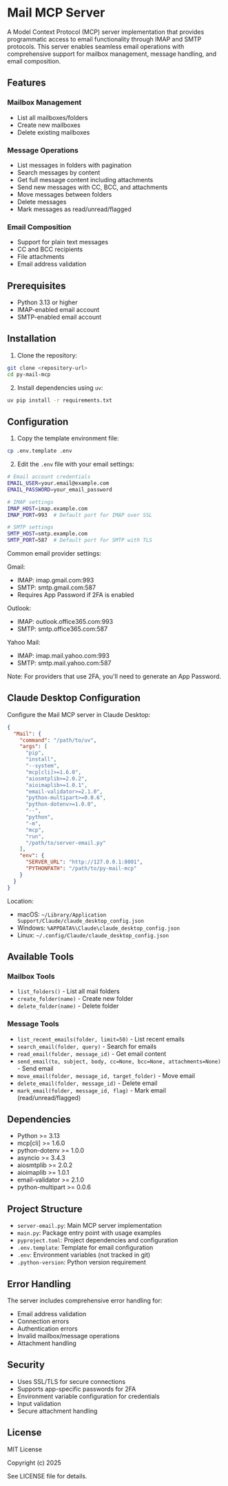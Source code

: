 # Mail MCP Server

A Model Context Protocol (MCP) server implementation that provides programmatic access to email functionality through IMAP and SMTP protocols. This server enables seamless email operations with comprehensive support for mailbox management, message handling, and email composition.

## Features

### Mailbox Management
- List all mailboxes/folders
- Create new mailboxes
- Delete existing mailboxes

### Message Operations
- List messages in folders with pagination
- Search messages by content
- Get full message content including attachments
- Send new messages with CC, BCC, and attachments
- Move messages between folders
- Delete messages
- Mark messages as read/unread/flagged

### Email Composition
- Support for plain text messages
- CC and BCC recipients
- File attachments
- Email address validation

## Prerequisites

- Python 3.13 or higher
- IMAP-enabled email account
- SMTP-enabled email account

## Installation

1. Clone the repository:
```bash
git clone <repository-url>
cd py-mail-mcp
```

2. Install dependencies using `uv`:
```bash
uv pip install -r requirements.txt
```

## Configuration

1. Copy the template environment file:
```bash
cp .env.template .env
```

2. Edit the `.env` file with your email settings:
```bash
# Email account credentials
EMAIL_USER=your.email@example.com
EMAIL_PASSWORD=your_email_password

# IMAP settings
IMAP_HOST=imap.example.com
IMAP_PORT=993  # Default port for IMAP over SSL

# SMTP settings
SMTP_HOST=smtp.example.com
SMTP_PORT=587  # Default port for SMTP with TLS
```

Common email provider settings:

Gmail:
- IMAP: imap.gmail.com:993
- SMTP: smtp.gmail.com:587
- Requires App Password if 2FA is enabled

Outlook:
- IMAP: outlook.office365.com:993
- SMTP: smtp.office365.com:587

Yahoo Mail:
- IMAP: imap.mail.yahoo.com:993
- SMTP: smtp.mail.yahoo.com:587

Note: For providers that use 2FA, you'll need to generate an App Password.

## Claude Desktop Configuration

Configure the Mail MCP server in Claude Desktop:

```json
{
  "Mail": {
    "command": "/path/to/uv",
    "args": [
      "pip",
      "install",
      "--system",
      "mcp[cli]>=1.6.0",
      "aiosmtplib>=2.0.2",
      "aioimaplib>=1.0.1",
      "email-validator>=2.1.0",
      "python-multipart>=0.0.6",
      "python-dotenv>=1.0.0",
      "--",
      "python",
      "-m",
      "mcp",
      "run",
      "/path/to/server-email.py"
    ],
    "env": {
      "SERVER_URL": "http://127.0.0.1:8001",
      "PYTHONPATH": "/path/to/py-mail-mcp"
    }
  }
}
```

Location:
- macOS: `~/Library/Application Support/Claude/claude_desktop_config.json`
- Windows: `%APPDATA%\Claude\claude_desktop_config.json`
- Linux: `~/.config/Claude/claude_desktop_config.json`

## Available Tools

### Mailbox Tools
- `list_folders()` - List all mail folders
- `create_folder(name)` - Create new folder
- `delete_folder(name)` - Delete folder

### Message Tools
- `list_recent_emails(folder, limit=50)` - List recent emails
- `search_email(folder, query)` - Search for emails
- `read_email(folder, message_id)` - Get email content
- `send_email(to, subject, body, cc=None, bcc=None, attachments=None)` - Send email
- `move_email(folder, message_id, target_folder)` - Move email
- `delete_email(folder, message_id)` - Delete email
- `mark_email(folder, message_id, flag)` - Mark email (read/unread/flagged)

## Dependencies

- Python >= 3.13
- mcp[cli] >= 1.6.0
- python-dotenv >= 1.0.0
- asyncio >= 3.4.3
- aiosmtplib >= 2.0.2
- aioimaplib >= 1.0.1
- email-validator >= 2.1.0
- python-multipart >= 0.0.6

## Project Structure

- `server-email.py`: Main MCP server implementation
- `main.py`: Package entry point with usage examples
- `pyproject.toml`: Project dependencies and configuration
- `.env.template`: Template for email configuration
- `.env`: Environment variables (not tracked in git)
- `.python-version`: Python version requirement

## Error Handling

The server includes comprehensive error handling for:
- Email address validation
- Connection errors
- Authentication errors
- Invalid mailbox/message operations
- Attachment handling

## Security

- Uses SSL/TLS for secure connections
- Supports app-specific passwords for 2FA
- Environment variable configuration for credentials
- Input validation
- Secure attachment handling

## License

MIT License

Copyright (c) 2025

See LICENSE file for details.